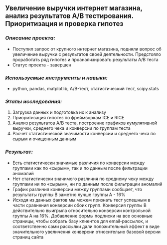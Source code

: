 ## Увеличение выручки интернет магазина, анализ результатов A/B тестирования. Приоритизация и проверка гипотез
### *Описание проекта:* 
- Поступил запрос от крупного интернет магазина, подняли вопрос об увеличение выручки с результатов своей деятельности. Предстояло проработать ряд гипотез и проанализировать результаты A/B теста
- Статус проекта - завершен
### *Используемые инструменты и навыки:* 
- python, pandas, matplotlib, A/B-тест, статистический тест, scipy.stats
### *Этапы исследования:*
1. Загрузка данных и подготовка их к анализу 
2. Приоритизация гипотез по фреймворкам ICE и RICE
3. Анализ результатов A/B теста, построение графиков кумулятивной выручки, среднего чека и конверсии по группам теста 
4. Расчет статистической значимости конверсии и среднего чека по сырым и очищенным данным 
### *Результат:*
- Есть статистически значимые различия по конверсии между группами как по «сырым», так и по данным после фильтрации аномалий
- Нет статистически значимого различия по среднему чеку между группами ни по «сырым», ни по данным после фильтрации аномалий
- График различия конверсии между группами сообщает, что результаты группы B заметно лучше группы A - 16%
- Исходя из данных фактов мы можем признать тест успешным в части сравнения конверсии обоих групп. Конверсия группы В действительно выигрыла относительно конверсии контрольной группы А на 16%. Добавление формы подписки на все основные страницы, чтобы собрать базу клиентов для email-рассылок, и соответственно сами рассылки дали положительный эффект в виде значительного увеличения конверсии относительно базовой версии страниц сайта
